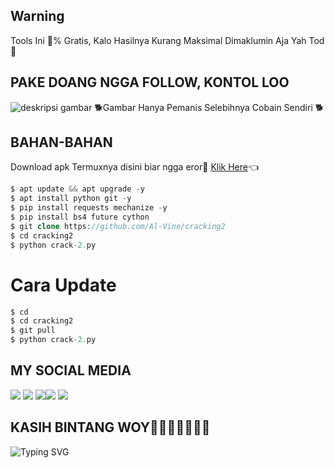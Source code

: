 ## Warning ##

Tools Ini 💯% Gratis, Kalo Hasilnya Kurang 
Maksimal Dimaklumin Aja Yah Tod🤗

## PAKE DOANG NGGA FOLLOW, KONTOL LOO 
![deskripsi gambar](https://i.ibb.co/mJymQ3n/Screenshot-2022-04-04-15-38-59-732-com-termux.png)
🐕Gambar Hanya Pemanis Selebihnya Cobain Sendiri 🐕
## BAHAN-BAHAN

Download apk Termuxnya disini biar ngga eror🌟
[Klik Here](https://f-droid.org/repo/com.termux_117.apk)👈
 
```php
$ apt update && apt upgrade -y
$ apt install python git -y
$ pip install requests mechanize -y
$ pip install bs4 future cython
$ git clone https://github.com/Al-Vino/cracking2
$ cd cracking2
$ python crack-2.py
```
# Cara Update
```php
$ cd
$ cd cracking2
$ git pull
$ python crack-2.py
```
## MY SOCIAL MEDIA
[![](https://img.shields.io/badge/Github-black?logo=Github&logoColor=black&labelColor=white)](https://github.com/Al-Vino) [![](https://img.shields.io/badge/Twitter-blue?logo=Twitter&logoColor=White&labelColor=white)](https://mobile.twitter.com/AdjAlvino)
[![](https://img.shields.io/badge/Facebook-blue?logo=Facebook&logoColor=blue&labelColor=white)](https://www.facebook.com/legend.alvino)[![](https://img.shields.io/badge/Instagram-red?logo=Instagram&logoColor=red&labelColor=white)](https://www.instagram.com/silsillaa_/) [![](https://img.shields.io/badge/Whatsapp-CHAT-red?logo=Whatsapp&logoColor=Brightgreen&labelColor=white)](https://wa.me/6283114500777?text=Asalamualaikum+kak+Vino+ganteng)
## KASIH BINTANG WOY🌟🌟🌟🌟🌟🌟🌟
![Typing SVG](https://readme-typing-svg.herokuapp.com?lines=Selamat+Bersenang-senang....!+)
